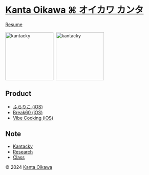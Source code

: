 # [Kanta Oikawa ⌘ オイカワ カンタ](https://kantacky.com)

[Resume](https://github.com/kantacky/resume)

<div style="display: flex; flex-wrap: wrap; margin: 16px 0; align: left;">
  <img style="padding-right: 4;" src="https://github-readme-stats.vercel.app/api/top-langs?username=kantacky&show_icons=true&locale=en&layout=compact" alt="kantacky" height="150" />
  <img style="padding-left: 4;" src="https://github-readme-stats.vercel.app/api?username=kantacky&show_icons=true&count_private=true&locale=en" alt="kantacky" height="150" />
</div>

## Product

- [ふらりこ (iOS)](https://github.com/furarico/furarico-ios)
- [Break60 (iOS)](https://github.com/kantacky/break60)
- [Vibe Cooking (iOS)](https://github.com/furarico/vibe-cooking-ios)

## Note

- [Kantacky](https://github.com/kantacky/kantacky-note)
- [Research](https://github.com/kantacky/fun-research-note)
- [Class](https://github.com/kantacky/fun-class-note)

&copy; 2024 [Kanta Oikawa](https://kantacky.com)
